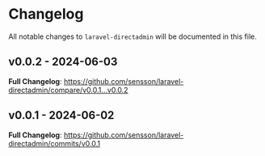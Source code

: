 # Changelog

All notable changes to `laravel-directadmin` will be documented in this file.

## v0.0.2 - 2024-06-03

**Full Changelog**: https://github.com/sensson/laravel-directadmin/compare/v0.0.1...v0.0.2

## v0.0.1 - 2024-06-02

**Full Changelog**: https://github.com/sensson/laravel-directadmin/commits/v0.0.1

